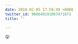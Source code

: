 ```yaml
---
date: 2018-02-05 17:59:49 +0000
twitter_id: 960649191067471873
title: ''

---
```

<!-- Tweet at https://twitter.com/statuses/960642524997136384 is either deleted or protected. -->

😮
